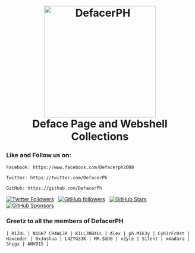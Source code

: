 <h1 align="center">
  <br>
  <a href="https://defacerph.neocities.org"><img src="https://defacerph.neocities.org/assets/img/logo.gif" hight="200" width="300" alt="DefacerPH"></a>
  <br>
  Deface Page and Webshell Collections
  <br>
</h1>

### Like and Follow us on:

```
Facebook: https://www.facebook.com/Defacerph2008
```
```
Twitter: https://twitter.com/DefacerPh
```
```
GitHub: https://github.com/DefacerPh
```

[![Twitter Followers](https://img.shields.io/twitter/follow/DefacerPh?color=0E7FC0&logo=twitter&style=for-the-badge&label=Twitter)](https://twitter.com/DefacerPh) &nbsp; [![GitHub followers](https://img.shields.io/github/followers/ANVB15?logo=GitHub&style=for-the-badge)](https://github.com/ANVB15) &nbsp; [![GitHub Stars](https://img.shields.io/github/stars/ANVB15?logo=github&style=for-the-badge)](https://github.com/ANVB15) &nbsp; [![GitHub Sponsors](https://img.shields.io/github/sponsors/ANVB15?color=BF4B8A&logo=githubsponsors&style=for-the-badge&label=Sponsor%20on%20Github)](https://github.com/sponsors/ANVB15)


### Greetz to all the members of DefacerPH

```
[ R1Z4L | N16H7 CR4WL3R | K1LL3RB4LL | Alex | ph.M1k3y | Cyb3rFr0st | Haxcoder | 0xJoshua | L4ZYG33K | MR.$UD0 | xZyle | Silent | xmadara | Shigx | ANVB15 ]
``` 

